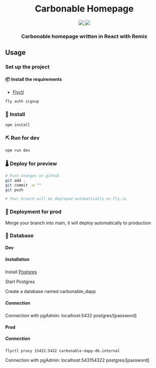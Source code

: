 <div align="center">
  <h1 align="center">Carbonable Homepage</h1>
  <p align="center">
    <a href="https://discord.gg/zUy9UvB7cd">
        <img src="https://img.shields.io/badge/Discord-6666FF?style=for-the-badge&logo=discord&logoColor=white">
    </a>
    <a href="https://twitter.com/intent/follow?screen_name=Carbonable_io">
        <img src="https://img.shields.io/badge/Twitter-1DA1F2?style=for-the-badge&logo=twitter&logoColor=white">
    </a>       
  </p>
  <h3 align="center">Carbonable homepage written in React with Remix</h3>
</div>

## Usage

### Set up the project

#### 📦 Install the requirements

- [Flyctl](https://fly.io/docs/hands-on/install-flyctl/)

```bash
fly auth signup
```

### 🎉 Install

```bash
npm install
```

### ⛏️ Run for dev

```bash
npm run dev
```

### 🌡️ Deploy for preview

```bash
# Push changes on github
git add .
git commit -m ""
git push

# Your branch will be deployed automatically on Fly.io
```

### 🚀 Deployment for prod

Merge your branch into main, it will deploy automatically to production

### 💾 Database

#### Dev

##### Installation
Install [Postgres](https://www.postgresql.org/download/)

Start Postgres

Create a database named carbonable_dapp

##### Connection

Connection with pgAdmin: localhost:5432 postgres/[password]

#### Prod

##### Connection

```bash
flyctl proxy 15432:5432 carbonable-dapp-db.internal
```

Connection with pgAdmin: localhost:543154322 postgres/[password]


